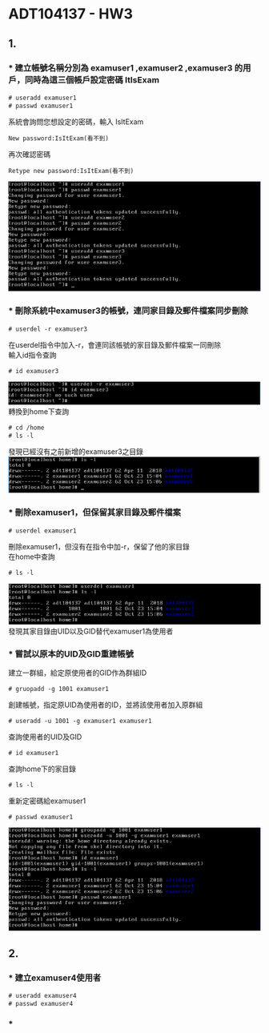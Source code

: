# ADT104137 - HW3
## 1.
### * 建立帳號名稱分別為 examuser1 ,examuser2 ,examuser3 的用戶，同時為這三個帳戶設定密碼 ItIsExam
<pre><code># useradd examuser1
# passwd examuser1</code></pre>
系統會詢問您想設定的密碼，輸入 IsItExam
<pre><code>New password:IsItExam(看不到)</code></pre>
再次確認密碼
<pre><code>Retype new password:IsItExam(看不到)</code></pre>
![01](pic2/01.PNG)
### * 刪除系統中examuser3的帳號，連同家目錄及郵件檔案同步刪除
<pre><code># userdel -r examuser3</code></pre>
在userdel指令中加入-r，會連同該帳號的家目錄及郵件檔案一同刪除<br/>
輸入id指令查詢
<pre><code># id examuser3</code></pre>
![02](pic2/02.PNG)<br/>
轉換到home下查詢
<pre><code># cd /home
# ls -l</code></pre>
發現已經沒有之前新增的examuser3之目錄<br/>
![03](pic2/03.PNG)
### * 刪除examuser1，但保留其家目錄及郵件檔案
<pre><code># userdel examuser1</code></pre>
刪除examuser1，但沒有在指令中加-r，保留了他的家目錄<br/>
在home中查詢
<pre><code># ls -l</code></pre>
![04](pic2/04.PNG)<br/>
發現其家目錄由UID以及GID替代examuser1為使用者
### * 嘗試以原本的UID及GID重建帳號
建立一群組，給定原使用者的GID作為群組ID
<pre><code># gruopadd -g 1001 examuser1</code></pre>
創建帳號，指定原UID為使用者的ID，並將該使用者加入原群組
<pre><code># useradd -u 1001 -g examuser1 examuser1</code></pre>
查詢使用者的UID及GID
<pre><code># id examuser1</code></pre>
查詢home下的家目錄
<pre><code># ls -l</code></pre>
重新定密碼給examuser1
<pre><code># passwd examuser1</code></pre>
![05](pic2/05.PNG)<br/>

## 2.
### * 建立examuser4使用者
<pre><code># useradd examuser4
# passwd examuser4</code></pre>
### * 

